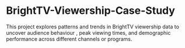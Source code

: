 # BrightTV-Viewership-Case-Study
This project explores patterns and trends in BrightTV viewership data to uncover audience behaviour , peak viewing times, and demographic performance across different channels or programs.
